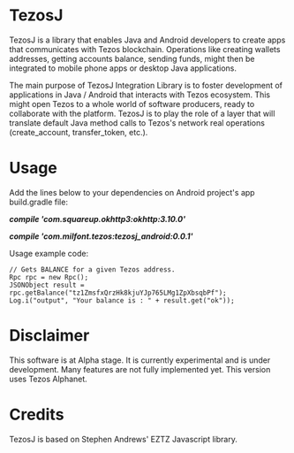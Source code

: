 # TezosJ
TezosJ is a library that enables Java and Android developers to create apps that communicates with Tezos blockchain.
Operations like creating wallets addresses, getting accounts balance, sending funds, might then be integrated to mobile phone apps
or desktop Java applications.

The main purpose of TezosJ Integration Library is to foster development of applications in Java / Android that interacts
with Tezos ecosystem. This might open Tezos to a whole world of software producers, ready to collaborate with the platform.
TezosJ is to play the role of a layer that will translate default Java method calls to Tezos's network real operations
(create_account, transfer_token, etc.).

# Usage

Add the lines below to your dependencies on Android project's app build.gradle file:



   ***compile 'com.squareup.okhttp3:okhttp:3.10.0'***
   
   ***compile 'com.milfont.tezos:tezosj_android:0.0.1'***



Usage example code:

```
// Gets BALANCE for a given Tezos address.
Rpc rpc = new Rpc();
JSONObject result = rpc.getBalance("tz1ZmsfxQrzHk8kjuYJp765LMg1ZpXbsqbPf");
Log.i("output", "Your balance is : " + result.get("ok"));
```

# Disclaimer

This software is at Alpha stage. It is currently experimental and is under development.
Many features are not fully implemented yet. This version uses Tezos Alphanet.

# Credits

TezosJ is based on Stephen Andrews' EZTZ Javascript library.


